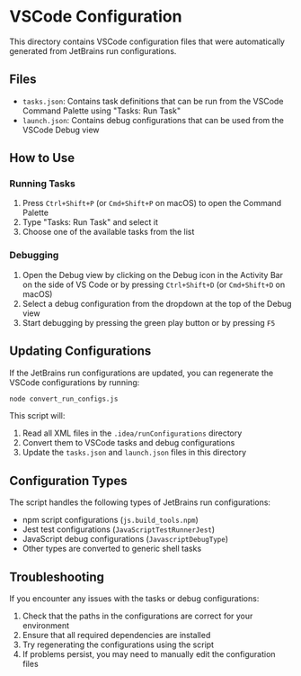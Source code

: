 # VSCode Configuration

This directory contains VSCode configuration files that were automatically generated from JetBrains run configurations.

## Files

- `tasks.json`: Contains task definitions that can be run from the VSCode Command Palette using "Tasks: Run Task"
- `launch.json`: Contains debug configurations that can be used from the VSCode Debug view

## How to Use

### Running Tasks

1. Press `Ctrl+Shift+P` (or `Cmd+Shift+P` on macOS) to open the Command Palette
2. Type "Tasks: Run Task" and select it
3. Choose one of the available tasks from the list

### Debugging

1. Open the Debug view by clicking on the Debug icon in the Activity Bar on the side of VS Code or by pressing `Ctrl+Shift+D` (or `Cmd+Shift+D` on macOS)
2. Select a debug configuration from the dropdown at the top of the Debug view
3. Start debugging by pressing the green play button or by pressing `F5`

## Updating Configurations

If the JetBrains run configurations are updated, you can regenerate the VSCode configurations by running:

```bash
node convert_run_configs.js
```

This script will:
1. Read all XML files in the `.idea/runConfigurations` directory
2. Convert them to VSCode tasks and debug configurations
3. Update the `tasks.json` and `launch.json` files in this directory

## Configuration Types

The script handles the following types of JetBrains run configurations:

- npm script configurations (`js.build_tools.npm`)
- Jest test configurations (`JavaScriptTestRunnerJest`)
- JavaScript debug configurations (`JavascriptDebugType`)
- Other types are converted to generic shell tasks

## Troubleshooting

If you encounter any issues with the tasks or debug configurations:

1. Check that the paths in the configurations are correct for your environment
2. Ensure that all required dependencies are installed
3. Try regenerating the configurations using the script
4. If problems persist, you may need to manually edit the configuration files